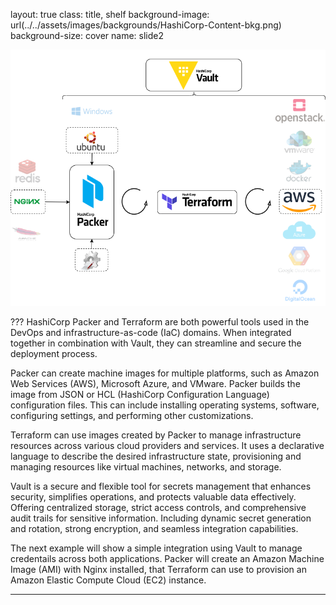 layout: true
class: title, shelf
background-image: url(../../assets/images/backgrounds/HashiCorp-Content-bkg.png)
background-size: cover
name: slide2

![Packer Terraform Integration](./assets/images/packer_terraform_int.png)

???
HashiCorp Packer and Terraform are both powerful tools used in the DevOps and infrastructure-as-code (IaC) domains. When integrated together in combination with Vault, they can streamline and secure the deployment process.

Packer can create machine images for multiple platforms, such as Amazon Web Services (AWS), Microsoft Azure, and VMware. Packer builds the image from JSON or HCL (HashiCorp Configuration Language) configuration files. This can include installing operating systems, software, configuring settings, and performing other customizations.

Terraform can use images created by Packer to manage infrastructure resources across various cloud providers and services. It uses a declarative language to describe the desired infrastructure state, provisioning and managing resources like virtual machines, networks, and storage.

Vault is a secure and flexible tool for secrets management that enhances security, simplifies operations, and protects valuable data effectively. Offering centralized storage, strict access controls, and comprehensive audit trails for sensitive information. Including dynamic secret generation and rotation, strong encryption, and seamless integration capabilities.

The next example will show a simple integration using Vault to manage credentails across both applications. Packer will create an Amazon Machine Image (AMI) with Nginx installed, that Terraform can use to provision an Amazon Elastic Compute Cloud (EC2) instance.

---
